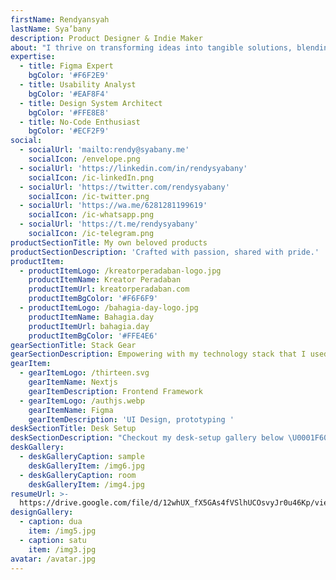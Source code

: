 ```yaml
---
firstName: Rendyansyah
lastName: Sya’bany
description: Product Designer & Indie Maker
about: "I thrive on transforming ideas into tangible solutions, blending aesthetics with functionality to create products that delight users.\L\n\nThe empathy-driven approach allows me to create products that truly resonate with the end-users, making a positive impact on their lives. I am dedicated to human-centered design principles, where the user's experience takes center stage in every decision I make."
expertise:
  - title: Figma Expert
    bgColor: '#F6F2E9'
  - title: Usability Analyst
    bgColor: '#EAF8F4'
  - title: Design System Architect
    bgColor: '#FFE8E8'
  - title: No-Code Enthusiast
    bgColor: '#ECF2F9'
social:
  - socialUrl: 'mailto:rendy@syabany.me'
    socialIcon: /envelope.png
  - socialUrl: 'https://linkedin.com/in/rendysyabany'
    socialIcon: /ic-linkedIn.png
  - socialUrl: 'https://twitter.com/rendysyabany'
    socialIcon: /ic-twitter.png
  - socialUrl: 'https://wa.me/6281281199619'
    socialIcon: /ic-whatsapp.png
  - socialUrl: 'https://t.me/rendysyabany'
    socialIcon: /ic-telegram.png
productSectionTitle: My own beloved products
productSectionDescription: 'Crafted with passion, shared with pride.'
productItem:
  - productItemLogo: /kreatorperadaban-logo.jpg
    productItemName: Kreator Peradaban
    productItemUrl: kreatorperadaban.com
    productItemBgColor: '#F6F6F9'
  - productItemLogo: /bahagia-day-logo.jpg
    productItemName: Bahagia.day
    productItemUrl: bahagia.day
    productItemBgColor: '#FFE4E6'
gearSectionTitle: Stack Gear
gearSectionDescription: Empowering with my technology stack that I used
gearItem:
  - gearItemLogo: /thirteen.svg
    gearItemName: Nextjs
    gearItemDescription: Frontend Framework
  - gearItemLogo: /authjs.webp
    gearItemName: Figma
    gearItemDescription: 'UI Design, prototyping '
deskSectionTitle: Desk Setup
deskSectionDescription: "Checkout my desk-setup gallery below \U0001F60A"
deskGallery:
  - deskGalleryCaption: sample
    deskGalleryItem: /img6.jpg
  - deskGalleryCaption: room
    deskGalleryItem: /img4.jpg
resumeUrl: >-
  https://drive.google.com/file/d/12whUX_fX5GAs4fVSlhUCOsvyJr0u46Kp/view?usp=sharing
designGallery:
  - caption: dua
    item: /img5.jpg
  - caption: satu
    item: /img3.jpg
avatar: /avatar.jpg
---
```












































